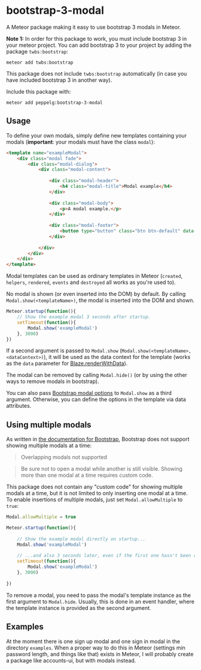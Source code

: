 bootstrap-3-modal
=================
A Meteor package making it easy to use bootstrap 3 modals in Meteor.

**Note 1:** In order for this package to work, you must include bootstrap 3 in
your meteor project. You can add bootstrap 3 to your project by adding the
package `twbs:bootstrap`:

```
meteor add twbs:bootstrap
```

This package does not include `twbs:bootstrap` automatically (in case you
have included bootstrap 3 in another way).

Include this package with:

```
meteor add peppelg:bootstrap-3-modal
```

Usage
-----
To define your own modals, simply define new templates containing your modals
(**important**: your modals must have the class `modal`):

```html
<template name="exampleModal">
	<div class="modal fade">
		<div class="modal-dialog">
			<div class="modal-content">
				
				<div class="modal-header">
					<h4 class="modal-title">Modal example</h4>
				</div>
				
				<div class="modal-body">
					<p>A modal example.</p>
				</div>
				
				<div class="modal-footer">
					<button type="button" class="btn btn-default" data-dismiss="modal">Close</button>
				</div>
				
			</div>
		</div>
	</div>
</template>
```

Modal templates can be used as ordinary templates in Meteor (`created`,
`helpers`, `rendered`, `events` and `destroyed` all works as you're used to).

No modal is shown (or even inserted into the DOM) by default. By calling
`Modal.show(<templateName>)`, the modal is inserted into the DOM and shown.

```javascript
Meteor.startup(function(){
	// Show the example modal 3 seconds after startup.
	setTimeout(function(){
		Modal.show('exampleModal')
	}, 3000)
})
```

If a second argument is passed to `Modal.show`
(`Modal.show(<templateName>, <dataContext>)`), it will be used as the data
context for the template (works as the `data` parameter for
[Blaze.renderWithData](http://docs.meteor.com/#/full/blaze_renderwithdata)).

The modal can be removed by calling `Modal.hide()` (or by using the other ways
to remove modals in bootstrap).

You can also pass [Bootstrap modal options](http://getbootstrap.com/javascript/#modals-options)
to `Modal.show` as a third argument.  Otherwise, you can define the
options in the template via data attributes.

Using multiple modals
---------------------
As written in [the documentation for Bootstrap](http://getbootstrap.com/javascript/#modals),
Bootstrap does not support showing multiple modals at a time:

> Overlapping modals not supported

> Be sure not to open a modal while another is still visible. Showing more than one modal at a time requires custom code.

This package does not contain any "custom code" for showing multiple modals at
a time, but it is not limited to only inserting one modal at a time. To enable
insertions of multiple modals, just set `Modal.allowMultiple` to `true`:

```javascript
Modal.allowMultiple = true

Meteor.startup(function(){
	
	// Show the example modal directly on startup...
	Modal.show('exampleModal')
	
	// ...and also 3 seconds later, even if the first one hasn't been closed.
	setTimeout(function(){
		Modal.show('exampleModal')
	}, 3000)
	
})
```

To remove a modal, you need to pass the modal's template instance as
the first argument to `Modal.hide`. Usually, this is done in an event handler,
where the template instance is provided as the second argument.

Examples
--------
At the moment there is one sign up modal and one sign in modal in the directory
`examples`. When a proper way to do this in Meteor (settings min password
length, and things like that) exists in Meteor, I will probably create a
package like accounts-ui, but with modals instead.

